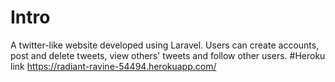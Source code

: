 # Intro
A twitter-like website developed using Laravel. Users can create accounts, post and delete tweets, view others' tweets and follow other users.
#Heroku link
https://radiant-ravine-54494.herokuapp.com/
